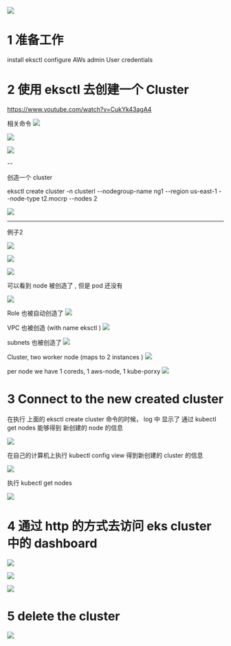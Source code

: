  
![](image/Pasted%20image%2020240711220202.png)


# 1 准备工作 

install eksctl
configure AWs admin User credentials 



# 2 使用 eksctl 去创建一个 Cluster 

https://www.youtube.com/watch?v=CukYk43agA4

相关命令 
![](image/Pasted%20image%2020240711114205.png)

![](image/Pasted%20image%2020240711114221.png)

![](image/Pasted%20image%2020240711114253.png)


--

创造一个 cluster 

eksctl create cluster -n clusterl --nodegroup-name ng1 --region us-east-1 --node-type t2.mocrp --nodes 2 

![](image/Pasted%20image%2020240711114442.png)

----

例子2 

![](image/Pasted%20image%2020240711221207.png)


![](image/Pasted%20image%2020240711221143.png)


![](image/Pasted%20image%2020240711221157.png)


可以看到 node 被创造了 , 但是 pod 还没有 

![](image/Pasted%20image%2020240711221517.png)



Role 也被自动创造了 
![](image/Pasted%20image%2020240711221620.png)


VPC 也被创造  (with name eksctl )
![](image/Pasted%20image%2020240711222319.png)


subnets  也被创造了 
![](image/Pasted%20image%2020240711221909.png)



Cluster, two worker node (maps to 2 instances )
![](image/Pasted%20image%2020240711222530.png)

per node we have  1 coreds, 1 aws-node, 1 kube-porxy 
![](image/Pasted%20image%2020240711222636.png)



# 3 Connect to the new created cluster 

在执行 上面的 eksctl create cluster 命令的时候， log 中 显示了 通过 kubectl get nodes 能够得到 新创建的 node 的信息 

![](image/Pasted%20image%2020240711130646.png)

在自己的计算机上执行 kubectl config view 得到新创建的 cluster 的信息 

![](image/Pasted%20image%2020240711130916.png)

执行 kubectl get nodes 

![](image/Pasted%20image%2020240711131021.png)


# 4 通过 http 的方式去访问 eks cluster 中的 dashboard 

![](image/Pasted%20image%2020240711160358.png)

![](image/Pasted%20image%2020240711160415.png)

![](image/Pasted%20image%2020240711160427.png)


# 5 delete the cluster 

![](image/Pasted%20image%2020240711131054.png)

